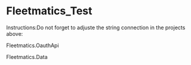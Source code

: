 # Fleetmatics_Test

Instructions:Do not forget to adjuste the string connection in the projects above:

Fleetmatics.OauthApi

Fleetmatics.Data
